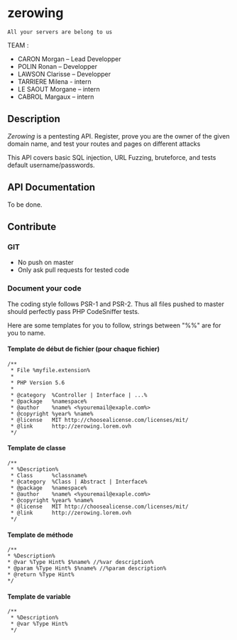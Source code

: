 zerowing
========

    All your servers are belong to us

TEAM :

- CARON Morgan – Lead Developper
- POLIN Ronan  – Developper
- LAWSON Clarisse – Developper
- TARRIERE Milena - intern
- LE SAOUT Morgane – intern 
- CABROL Margaux – intern

## Description

*Zerowing* is a pentesting API. Register, prove you are the owner of the given domain name, 
  and test your routes and pages on different attacks
  
This API covers basic SQL injection, URL Fuzzing, bruteforce, and tests default username/passwords.

## API Documentation

To be done.

## Contribute

### GIT

- No push on master
- Only ask pull requests for tested code


### Document your code

The coding style follows PSR-1 and PSR-2. Thus all files pushed to master should perfectly pass 
PHP CodeSniffer tests.

Here are some templates for you to follow, strings between "%%" are for you to name.


#### Template de début de fichier (pour chaque fichier)
 
    /**
     * File %myfile.extension%
     *
     * PHP Version 5.6
     *
     * @category  %Controller | Interface | ...%
     * @package   %namespace%
     * @author    %name% <%youremail@exaple.com%>
     * @copyright %year% %name%
     * @license   MIT http://choosealicense.com/licenses/mit/
     * @link      http://zerowing.lorem.ovh
     */

#### Template de classe

 
    /**
     * %Description%
     * Class      %classname%
     * @category  %Class | Abstract | Interface%
     * @package   %namespace%
     * @author    %name% <%youremail@exaple.com%>
     * @copyright %year% %name%
     * @license   MIT http://choosealicense.com/licenses/mit/
     * @link      http://zerowing.lorem.ovh
     */
    
#### Template de méthode

    /**
    * %Description%
    * @var %Type Hint% $%name% //%var description%
    * @param %Type Hint% $%name% //%param description%
    * @return %Type Hint%
    */
    
####  Template de variable

    /**
     * %Description%
     * @var %Type Hint%
     */
     
 
